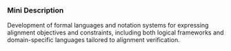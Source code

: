 ### Mini Description

Development of formal languages and notation systems for expressing alignment objectives and constraints, including both logical frameworks and domain-specific languages tailored to alignment verification.
